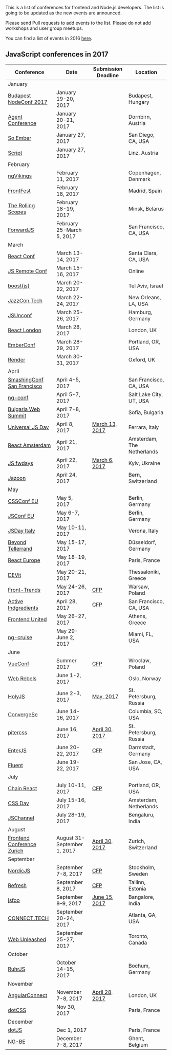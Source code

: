 This is a list of conferences for frontend and Node.js developers. The list is going to be updated as the new events are announced.

Please send Pull requests to add events to the list. Please do not add workshops and user group meetups.

You can find a list of events in 2016 [here](https://github.com/prigara/javascript-conferences/blob/master/2016/README.md). 

## JavaScript conferences in 2017

| Conference  | Date | Submission Deadline | Location |
| ------------- | ------------- | ------------- | ------------- |
|January||||
| [Budapest NodeConf 2017](https://nodeconf.risingstack.com/) | January 19-20, 2017 || Budapest, Hungary |
| [Agent Conference](http://agent.sh/) | January 20-21, 2017 || Dornbirn, Austria |
| [So Ember](http://soember.com/) | January 27, 2017 || San Diego, CA, USA |
| [Script](https://scriptconf.org/) | January 27, 2017 || Linz, Austria |
|February||||
| [ngVikings](https://ngvikings.org/) | February 11, 2017 || Copenhagen, Denmark |
| [FrontFest](http://frontfest.es/) | February 18, 2017 || Madrid, Spain |
| [The Rolling Scopes](https://2017.conf.rollingscopes.com/) | February 18-19, 2017 || Minsk, Belarus |
| [ForwardJS](https://forwardjs.com/) | February 25-March 5, 2017 || San Francisco, CA, USA |
|March||||
| [React Conf](http://conf.reactjs.org/) | March 13-14, 2017 | | Santa Clara, CA, USA |
| [JS Remote Conf](https://devchat.tv/conferences/js-remote-conf-2017) | March 15-16, 2017 | | Online |
| [boost(js)](http://boostjs.io/) | March 20-22, 2017 | | Tel Aviv, Israel |
| [JazzCon.Tech](http://jazzcon.tech/) | March 22-24, 2017 | | New Orleans, LA, USA |
| [JSUnconf](http://2017.jsunconf.eu/) | March 25-26, 2017 || Hamburg, Germany |
| [React London](https://react.london/) | March 28, 2017 | | London, UK |
| [EmberConf](http://emberconf.com/) | March 28-29, 2017 || Portland, OR, USA |
| [Render](http://2017.render-conf.com/) | March 30-31, 2017 || Oxford, UK |
|April||||
| [SmashingConf San Francisco](https://smashingconf.com/) | April 4-5, 2017 || San Francisco, CA, USA |
| [ng-conf](https://www.ng-conf.org/) | April 5-7, 2017 | | Salt Lake City, UT, USA |
| [Bulgaria Web Summit](https://bulgariawebsummit.com/) | April 7-8, 2017 || Sofia, Bulgaria |
| [Universal JS Day](http://2017.universaljsday.com/) | April 8, 2017 |[March 13, 2017](https://docs.google.com/forms/d/e/1FAIpQLSdhaLbbk4mN4k_Y4fR3DTbx0f-b9YKheWqnKy4RFe05ioeUlA/viewform)| Ferrara, Italy |
| [React Amsterdam](https://react.amsterdam) | April 21, 2017 | | Amsterdam, The Netherlands |
| [JS fwdays](http://frameworksdays.com/event/js-frameworks-day-2017) | April 22, 2017 | [March 6, 2017](https://docs.google.com/forms/d/e/1FAIpQLSeL_LKcjm34cC70rrRhydh1e95idZUk64gcl1mVSSvCGjgwPA/viewform) | Kyiv, Ukraine |
| [Jazoon](http://jazoon.com/) | April 24, 2017 || Bern, Switzerland |
|May||||
| [CSSConf EU](http://2017.cssconf.eu/) | May 5, 2017 | | Berlin, Germany |
| [JSConf EU](http://2017.jsconf.eu/) | May 6-7, 2017 | | Berlin, Germany |
| [JSDay Italy](http://2017.jsday.it/) | May 10-11, 2017 | | Verona, Italy |
| [Beyond Tellerrand](https://beyondtellerrand.com/events/duesseldorf-2017) | May 15-17, 2017 || Düsseldorf, Germany |
| [React Europe](https://www.react-europe.org/) | May 18-19, 2017 | | Paris, France |
| [DEVit](http://devitconf.org) | May 20-21, 2017 | | Thessaloniki, Greece |
| [Front-Trends](https://2017.front-trends.com/) | May 24-26, 2017 |[CFP](https://2017.front-trends.com/speaking-at-front-trends/)| Warsaw, Poland |
| [Active Indgredients](https://activeingredients.info/) | April 28, 2017 | [CFP](https://www.papercall.io/active-ingredients-web) | San Francisco, CA, USA |
| [Frontend United](http://frontendunited.org/) | May 26-27, 2017 || Athens, Greece |
| [ng-cruise](https://ngcruise.com/) | May 29-June 2, 2017 | | Miami, FL, USA |
|June||||
| [VueConf](https://conf.vuejs.org/) | Summer 2017 |[CFP](https://docs.google.com/a/jetbrains.com/forms/d/e/1FAIpQLSdtbxBpV0j_zCnELXQuIkeGH8x6gaOWE0J8tTsAdpa0O5MYOw/viewform)| Wroclaw, Poland |
| [Web Rebels](https://www.webrebels.org/) | June 1-2, 2017 | | Oslo, Norway |
| [HolyJS](https://holyjs-piter.ru/) | June 2-3, 2017 |[May, 2017](https://holyjs-piter.ru/callforpapers/)| St. Petersburg, Russia |
| [ConvergeSe](http://convergese.com/) | June 14-16, 2017 | | Columbia, SC, USA |
| [pitercss](https://pitercss.com/) | June 16, 2017 |[April 30, 2017](https://pitercss.com/call-for-speakers/)| St. Petersburg, Russia |
| [EnterJS](https://www.enterjs.de/) | June 20-22, 2017 |[CFP](https://www.enterjs.de/call-for-proposals)| Darmstadt, Germany |
| [Fluent](http://conferences.oreilly.com/fluent) | June 19-22, 2017 | | San Jose, CA, USA |
|July|||
| [Chain React](https://infinite.red/ChainReactConf) | July 10-11, 2017 | [CFP](https://www.papercall.io/chain-react-conf-2017) | Portland, OR, USA |
| [CSS Day](https://cssday.nl/2017) | July 15-16, 2017 | | Amsterdam, Netherlands |
| [JSChannel](http://2017.jschannel.com/) | July 28-19, 2017 | | Bengaluru, India |
|August||||
| [Frontend Conference Zurich](https://frontendconf.ch/) | August 31-September 1, 2017 |[April 30, 2017](https://frontendconf.ch/call-for-speakers/)| Zurich, Switzerland |
|September||||
| [NordicJS](http://nordicjs.com/) | September 7-8, 2017 |[CFP](http://cfp.nordicjs.com/)| Stockholm, Sweden |
| [Refresh](http://refresh.rocks/) | September 8, 2017 |[CFP](http://refresh.rocks/call-for-papers/)| Tallinn, Estonia |
| [jsfoo](https://jsfoo.in/2017/) | September 8–9, 2017 | [June 15, 2017](https://jsfoo.talkfunnel.com/2017/) | Bangalore, India |
| [CONNECT.TECH](http://connect.tech/) | September 20-24, 2017 || Atlanta, GA, USA |
| [Web Unleashed](http://fitc.ca/event/webu17/) | September 25-27, 2017 || Toronto, Canada |
|October||||
| [RuhrJS](https://ruhrjs.de/) | October 14-15, 2017 || Bochum, Germany |
|November||||
| [AngularConnect](http://angularconnect.com/) | November 7-8, 2017 |[April 28, 2017](https://docs.google.com/a/jetbrains.com/forms/d/e/1FAIpQLSf0k8_jtSjvFcX3rhKVEF26eC4NCXVctlQDeztVxqXjCy9RnA/viewform)| London, UK |
| [dotCSS](https://2017.dotcss.io/) | Nov 30, 2017 | | Paris, France |
|December||||
| [dotJS](https://2017.dotjs.io) | Dec 1, 2017 | | Paris, France |
| [NG-BE](https://ng-be.org/) | December 7-8, 2017 || Ghent, Belgium |

